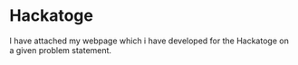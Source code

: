 # Hackatoge
I have attached my webpage which i have developed for the Hackatoge on a given problem statement.
